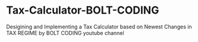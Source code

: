 # Tax-Calculator-BOLT-CODING
Desigining and Implementing a Tax Calculator based on Newest Changes in TAX REGIME by BOLT CODING youtube channel
